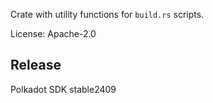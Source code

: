 Crate with utility functions for `build.rs` scripts.

License: Apache-2.0


## Release

Polkadot SDK stable2409

